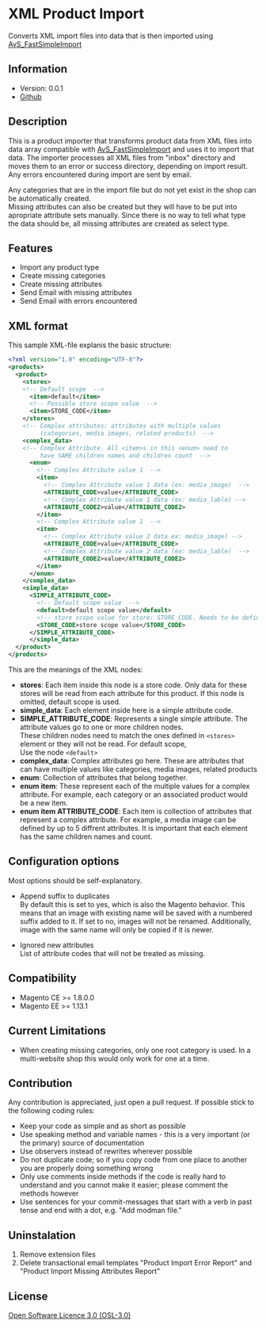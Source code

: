 XML Product Import
==============
Converts XML import files into data that is then imported using [AvS\_FastSimpleImport](https://github.com/avstudnitz/AvS_FastSimpleImport)

Information
-----------
- Version: 0.0.1
- [Github](https://github.com/code4business/xmlimport)

Description
-----------
This is a product importer that transforms product data from XML files into data array compatible with [AvS\_FastSimpleImport](https://github.com/avstudnitz/AvS_FastSimpleImport)
and uses it to import that data. The importer processes all XML files from "inbox" directory and moves them to an error or success directory, depending on import result. Any errors
encountered during import are sent by email.  

Any categories that are in the import file but do not yet exist in the shop can be automatically created.  
Missing attributes can also be created but they will have to be put into apropriate attribute sets manually. Since there is no way to tell what type the data 
should be, all missing attributes are created as select type.

Features
--------
- Import any product type
- Create missing categories
- Create missing attributes
- Send Email with missing attributes
- Send Email with errors encountered

XML format
----------
This sample XML-file explanis the basic structure:
```xml
<?xml version="1.0" encoding="UTF-8"?>
<products>
  <product>  
    <stores>
    <!-- Default scope  -->
      <item>default</item>
      <!-- Possible store scope value  -->
      <item>STORE_CODE</item>
    </stores>
    <!-- Complex attributes: attributes with multiple values 
         (categories, media images, related products)  -->
    <complex_data>
    <!-- Complex Attribute. All <item>s in this <enum> need to 
         have SAME children names and children count  -->
      <enum>
        <!-- Complex Attribute value 1  -->
        <item>
          <!-- Complex Attribute value 1 data (ex: media_image)  -->
          <ATTRIBUTE_CODE>value</ATTRIBUTE_CODE>
          <!-- Complex Attribute value 1 data (ex: media_lable) -->
          <ATTRIBUTE_CODE2>value</ATTRIBUTE_CODE2>
        </item>
        <!-- Complex Attribute value 1  -->
        <item>
          <!-- Complex Attribute value 2 data ex: media_image) -->
          <ATTRIBUTE_CODE>value</ATTRIBUTE_CODE>
          <!-- Complex Attribute value 2 data (ex: media_lable)  -->
          <ATTRIBUTE_CODE2>value</ATTRIBUTE_CODE2>
        </item>
      </enum>
    </complex_data>
    <simple_data>
      <SIMPLE_ATTRIBUTE_CODE>
        <!-- Default scope value  -->
        <default>default scope value</default>
        <!-- store scope value for store: STORE_CODE. Needs to be defined in <stores>  -->
        <STORE_CODE>store scope value</STORE_CODE>
      </SIMPLE_ATTRIBUTE_CODE>
      </simple_data>
  </product>
</products>
```

This are the meanings of the XML nodes:  
- **stores**: Each item inside this node is a store code. Only data for these stores will be read from each attribute for this product. If this node is omitted, 
default scope is used.  
- **simple_data**: Each element inside here is a simple attribute code.  
- **SIMPLE\_ATTRIBUTE\_CODE**: Represents a single simple attribute. The attribute values go to one or more children nodes.  
These children nodes need to match the ones defined in `<stores>` element or they will not be read. For default scope,  
Use the node `<default>`  
- **complex_data**: Complex attributes go here. These are attributes that can have multiple values like categories, media images, related products  
- **enum**: Collection of attributes that belong together.  
- **enum item**: These represent each of the multiple values for a complex attribute. For example, each category or an associated product would be a new item.  
- **enum item ATTRIBUTE_CODE**: Each item is collection of attributes that represent a complex attribute. For example, a media image can be defined by up to 
5 diffrent attributes. It is important that each <item> element has the same children names and count.  


Configuration options
---------------------
Most options should be self-explanatory. 

- Append suffix to duplicates   
By default this is set to yes, which is also the Magento behavior. This means that an image with existing name will be saved with a numbered suffix added to it.
If set to no, images will not be renamed. Additionally, image with the same name will only be copied if it is newer.

- Ignored new attributes  
List of attribute codes that will not be treated as missing.

Compatibility
-------------
- Magento CE >= 1.8.0.0
- Magento EE >= 1.13.1

Current Limitations
-------------------
- When creating missing categories, only one root category is used. In a multi-website shop this would only work for one at a time.  

Contribution
------------
Any contribution is appreciated, just open a pull request. If possible stick to the following coding rules:

- Keep your code as simple and as short as possible
- Use speaking method and variable names - this is a very important (or the primary) source of documentation
- Use observers instead of rewrites wherever possible
- Do not duplicate code; so if you copy code from one place to another you are properly doing something wrong
- Only use comments inside methods if the code is really hard to understand and you cannot make it easier; please comment the methods however
- Use sentences for your commit-messages that start with a verb in past tense and end with a dot, e.g. "Add modman file."



Uninstalation
-------------
1. Remove extension files
2. Delete transactional email templates "Product Import Error Report" and "Product Import Missing Attributes Report"

License
-------
[Open Software Licence 3.0 (OSL-3.0)](http://opensource.org/licenses/osl-3.0.php)
